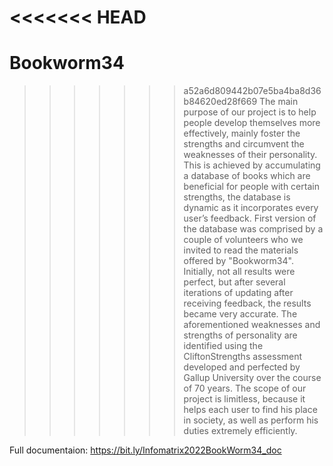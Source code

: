 <<<<<<< HEAD
=======
# Bookworm34

>>>>>>> a52a6d809442b07e5ba4ba8d36b84620ed28f669
The main purpose of our project is to help people develop themselves more effectively, mainly foster the strengths and circumvent the weaknesses of their personality. This is achieved by accumulating a database of books which are beneficial for people with certain strengths, the database is dynamic as it incorporates every user’s feedback. First version of the database was comprised by a couple of volunteers who we invited to read the materials offered by "Bookworm34". Initially, not all results were perfect, but after several iterations of updating after receiving feedback, the results became very accurate. 
The aforementioned weaknesses and strengths of personality are identified using the CliftonStrengths assessment developed and perfected by Gallup University over the course of 70 years. The scope of our project is limitless, because it helps each user to find his place in society, as well as perform his duties extremely efficiently.

Full documentaion: https://bit.ly/Infomatrix2022BookWorm34_doc
